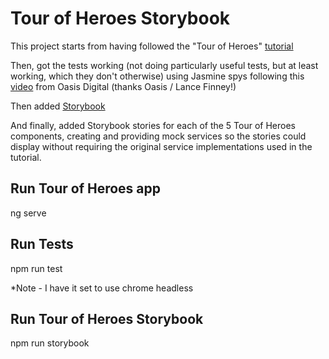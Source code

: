 # Tour of Heroes Storybook

This project starts from having followed the "Tour of Heroes" [tutorial](https://angular.io/tutorial)

Then, got the tests working (not doing particularly useful tests, but at least working, which they don't otherwise) using Jasmine spys following this [video](https://www.youtube.com/watch?v=S0LxogWSMzE) from Oasis Digital (thanks Oasis / Lance Finney!)

Then added [Storybook](https://github.com/storybookjs/storybook)

And finally, added Storybook stories for each of the 5 Tour of Heroes components, creating and providing mock services so the stories could display without requiring the original service implementations used in the tutorial.

## Run Tour of Heroes app

ng serve

## Run Tests

npm run test

*Note - I have it set to use chrome headless

## Run Tour of Heroes Storybook

npm run storybook
